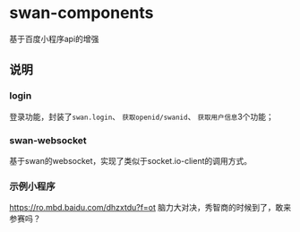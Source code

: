 # swan-components

基于百度小程序api的增强


## 说明

### login

登录功能，封装了`swan.login`、 `获取openid/swanid`、 `获取用户信息`3个功能；


### swan-websocket

基于swan的websocket，实现了类似于socket.io-client的调用方式。


### 示例小程序

https://ro.mbd.baidu.com/dhzxtdu?f=ot 脑力大对决，秀智商的时候到了，敢来参赛吗？
